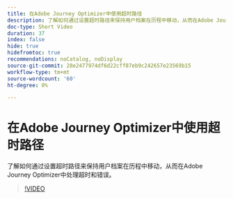 ```yaml
---
title: 在Adobe Journey Optimizer中使用超时路径
description: 了解如何通过设置超时路径来保持用户档案在历程中移动，从而在Adobe Journey Optimizer中处理超时和错误。
doc-type: Short Video
duration: 37
index: false
hide: true
hidefromtoc: true
recommendations: noCatalog, noDisplay
source-git-commit: 28e2477974df6d22cff87eb9c242657e23569b15
workflow-type: tm+mt
source-wordcount: '60'
ht-degree: 0%

---
```



# 在Adobe Journey Optimizer中使用超时路径

了解如何通过设置超时路径来保持用户档案在历程中移动，从而在Adobe Journey Optimizer中处理超时和错误。

<!-- 62_S522_3442522_36_using-timeout-paths-in-adobe-journey-optimizer -->
>[!VIDEO](https://video.tv.adobe.com/v/3460485/?learn=on&enablevpops=true&captions=chi_hans)

